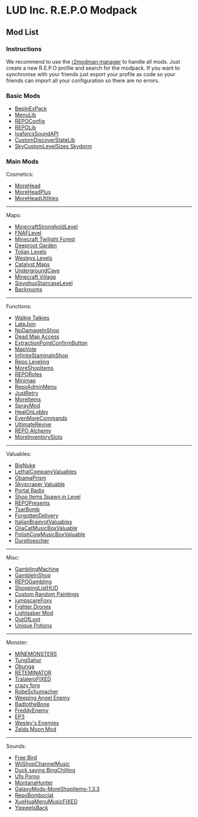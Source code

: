 # LUD Inc. R.E.P.O Modpack

## Mod List

### Instructions

We recommend to use the [r2modman manager](https://r2modman.com/) to handle all mods. Just create a new R.E.P.O profile and search for the modpack. 
If you want to synchronise with your friends just export your profile as code so your friends can import all your configuration so there are no errors.

### Basic Mods
- [BepInExPack](https://thunderstore.io/c/repo/p/BepInEx/BepInExPack/)
- [MenuLib](https://thunderstore.io/c/repo/p/nickklmao/MenuLib/)
- [REPOConfig](https://thunderstore.io/c/repo/p/nickklmao/REPOConfig/)
- [REPOLib](https://thunderstore.io/c/repo/p/Zehs/REPOLib/)
- [loaforcsSoundAPI](https://thunderstore.io/c/repo/p/loaforc/loaforcsSoundAPI/)
- [CustomDiscoverStateLib](https://thunderstore.io/c/repo/p/Kistras/CustomDiscoverStateLib/)
- [SkyCustomLevelSizes Skydorm](https://thunderstore.io/c/repo/p/Skydorm/SkyCustomLevelSizes_Skydorm/)

### Main Mods

Cosmetics:

- [MoreHead](https://thunderstore.io/c/repo/p/YMC_MHZ/MoreHead/)
- [MoreHeadPlus](https://thunderstore.io/c/repo/p/RESET/MoreHeadPlus/)
- [MoreHeadUtilities](https://thunderstore.io/c/repo/p/Maygik/MoreHeadUtilities/)
  
---

Maps:

- [MinecraftStrongholdLevel](https://thunderstore.io/c/repo/p/AriIcedT/MinecraftStrongholdLevel/)
- [FNAFLevel](https://thunderstore.io/c/repo/p/OrtonLongGaming/FNAFLevel/)
- [Minecraft Twilight Forest](https://thunderstore.io/c/repo/p/Custard_Crew/Minecraft_Twilight_Forest/)
- [Deeproot Garden](https://thunderstore.io/c/repo/p/Beaniebe/Deeproot_Garden/)
- [Tolian Levels](https://thunderstore.io/c/repo/p/Tolian/Tolian_Levels/)
- [Wesleys Levels](https://thunderstore.io/c/repo/p/Magic_Wesley/Wesleys_Levels/)
- [Catalyst Maps](https://thunderstore.io/c/repo/p/StarbornWolf/Catalyst_Maps/)
- [UndergroundCave](https://thunderstore.io/c/repo/p/August/UndergroundCave/)
- [Minecraft Village](https://thunderstore.io/c/repo/p/Venture_Fearless/Minecraft_Village/)
- [SisyphusStaircaseLevel](https://thunderstore.io/c/repo/p/AriIcedT/SisyphusStaircaseLevel/)
- [Backrooms](https://thunderstore.io/c/repo/p/Rogue/Backrooms/)

---

Functions:

- [Walkie Talkies](https://thunderstore.io/c/repo/p/surfknasen/Walkie_Talkies/)
- [LateJoin](https://thunderstore.io/c/repo/p/Rebateman/LateJoin/)
- [NoDamageInShop](https://thunderstore.io/c/repo/p/Snowlance/NoDamageInShop/)
- [Dead Map Access](https://thunderstore.io/c/repo/p/SaturnKai/Dead_Map_Access/)
- [ExtractionPointConfirmButton](https://thunderstore.io/c/repo/p/Zehs/ExtractionPointConfirmButton/)
- [MapVote](https://thunderstore.io/c/repo/p/Patrick/MapVote/)
- [InfiniteStaminaInShop](https://thunderstore.io/c/repo/p/FluxTeam/InfiniteStaminaInShop/)
- [Repo Leveling](https://thunderstore.io/c/repo/p/Einhornyordle/Repo_Leveling/)
- [MoreShopItems](https://thunderstore.io/c/repo/p/GalaxyMods/MoreShopItems/)
- [REPORoles](https://thunderstore.io/c/repo/p/BobisMods/REPORoles/)
- [Minimap](https://thunderstore.io/c/repo/p/dig/Minimap/)
- [RepoAdminMenu](https://thunderstore.io/c/repo/p/proferabg/RepoAdminMenu/)
- [JustRetry](https://thunderstore.io/c/repo/p/nickklmao/JustRetry/)
- [MoreItems](https://thunderstore.io/c/repo/p/tupperware/MoreItems/)
- [SprayMod](https://thunderstore.io/c/repo/p/IvitoDev/SprayMod/)
- [HealOnLobby](https://thunderstore.io/c/repo/p/DimaBroZY/HealOnLobby/)
- [EvenMoreCommands](https://thunderstore.io/c/repo/p/KekW/EvenMoreCommands/)
- [UltimateRevive](https://thunderstore.io/c/repo/p/Godji/UltimateRevive/)
- [REPO Alchemy](https://thunderstore.io/c/repo/p/Lunoid/REPO_Alchemy/)
- [MoreInventorySlots](https://thunderstore.io/c/repo/p/nickklmao/MoreInventorySlots/)

---

Valuables:

- [BigNuke](https://thunderstore.io/c/repo/p/TitanVortex/BigNuke/)
- [LethalCompanyValuables](https://thunderstore.io/c/repo/p/Zehs/LethalCompanyValuables/)
- [ObamaPrism](https://thunderstore.io/c/repo/p/TheMedic/ObamaPrism/)
- [Skyscraper Valuable](https://thunderstore.io/c/repo/p/Lunar/Skyscraper_Valuable/)
- [Portal Radio](https://thunderstore.io/c/repo/p/TheSakuraFox/Portal_Radio/)
- [Shop Items Spawn in Level](https://thunderstore.io/c/repo/p/itsUndefined/Shop_Items_Spawn_in_Level/)
- [REPOPresents](https://thunderstore.io/c/repo/p/dig/REPOPresents/)
- [TsarBomb](https://thunderstore.io/c/repo/p/PxntxrezStudio/TsarBomb/)
- [ForgottenDelivery](https://thunderstore.io/c/repo/p/eXish/ForgottenDelivery/)
- [ItalianBrainrotValuables](https://thunderstore.io/c/repo/p/GofioLabs/ItalianBrainrotValuables/)
- [OiiaCatMusicBoxValuable](https://thunderstore.io/c/repo/p/NEVAR/OiiaCatMusicBoxValuable/)
- [PolishCowMusicBoxValuable](https://thunderstore.io/c/repo/p/NEVAR/PolishCowMusicBoxValuable/)
- [Durstloescher](https://thunderstore.io/c/repo/p/ErrorJan/Durstloescher/)

---

Misc:

- [GamblingMachine](https://thunderstore.io/c/repo/p/Lluciocc/GamblingMachine/)
- [GambleInShop](https://thunderstore.io/c/repo/p/khalliv/GambleInShop/)
- [REPOGambling](https://thunderstore.io/c/repo/p/DirtyGames/REPOGambling/)
- [ShoppingListHUD](https://thunderstore.io/c/repo/p/khalliv/ShoppingListHUD/)
- [Custom Random Paintings](https://thunderstore.io/c/repo/p/ZVT/Custom_Random_Paintings/)
- [jumpscareFoxy](https://thunderstore.io/c/repo/p/olivr/jumpscareFoxy/)
- [Fighter Drones](https://thunderstore.io/c/repo/p/Ernedev/Fighter_Drones/)
- [Lightsaber Mod](https://thunderstore.io/c/repo/p/KT57/Lightsaber_Mod/)
- [OutOfLoot](https://thunderstore.io/c/repo/p/starktron/OutOfLoot/)
- [Unique Potions](https://thunderstore.io/c/repo/p/Yuckers/Unique_Potions/)

---

Monster:

- [MINEMONSTERS](https://thunderstore.io/c/repo/p/GarStudios/MINEMONSTERS/)
- [TungSahur](https://thunderstore.io/c/repo/p/Gearmaster/TungSahur/)
- [Obunga](https://thunderstore.io/c/repo/p/TitanVortex/Obunga/)
- [RETEMINATOR](https://thunderstore.io/c/repo/p/SNEUS_STUDIO/RETEMINATOR/)
- [TralaleroFIXED](https://thunderstore.io/c/repo/p/Brainrotanimals1/TralaleroFIXED/)
- [crazy forg](https://thunderstore.io/c/repo/p/kiwiiii/crazy_forg/)
- [RobeSchumacher](https://thunderstore.io/c/repo/p/Albinaurics/RobeSchumacher/)
- [Weeping Angel Enemy](https://thunderstore.io/c/repo/p/JoshA/Weeping_Angel_Enemy/)
- [BadtotheBone](https://thunderstore.io/c/repo/p/LanguidRat/BadtotheBone/)
- [FreddyEnemy](https://thunderstore.io/c/repo/p/OrtonLongGaming/FreddyEnemy/)
- [EP3](https://thunderstore.io/c/repo/p/Jhook/EP3/)
- [Wesley's Enemies](https://thunderstore.io/c/repo/p/Magic_Wesley/Wesleys_Enemies/)
- [Zelda Moon Mod](https://thunderstore.io/c/repo/p/WaitWhat/Zelda_Moon_Mod/)

---

Sounds:

- [Free Bird](https://thunderstore.io/c/repo/p/Muz_tea/Free_Bird/)
- [WiiShopChannelMusic](https://thunderstore.io/c/repo/p/FluxTeam/WiiShopChannelMusic/)
- [Duck saying BingChilling](https://thunderstore.io/c/repo/p/NEVAR/Duck_saying_BingChilling/)
- [Ufo Porno](https://thunderstore.io/c/repo/p/polska_autoskola/Ufo_Porno/)
- [MontanaHunter](https://thunderstore.io/c/repo/p/LucydDemon/MontanaHunter/)
- [GalaxyMods-MoreShopItems-1.3.3](https://thunderstore.io/c/repo/p/eth9n/Mimic/)
- [RepoBomboclat](https://thunderstore.io/c/repo/p/CapybaraEstTravy/RepoBomboclat/)
- [XueHuaMenuMusicFIXED](https://thunderstore.io/c/repo/p/NEVAR/XueHuaMenuMusicFIXED/)
- [YippeeIsBack](https://thunderstore.io/c/repo/p/Krild/YippeeIsBack/)